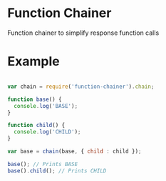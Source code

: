 # Function Chainer

Function chainer to simplify response function calls


# Example

```javascript

var chain = require('function-chainer').chain;

function base() {
  console.log('BASE');
}

function child() {
  console.log('CHILD');
}

var base = chain(base, { child : child });

base(); // Prints BASE
base().child(); // Prints CHILD


```
